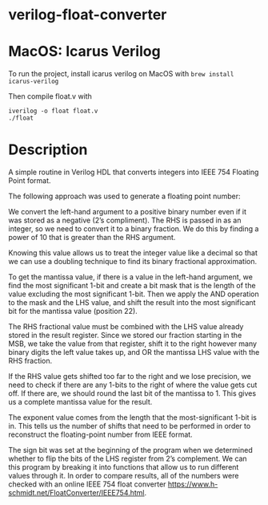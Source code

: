 # verilog-float-converter

# MacOS: Icarus Verilog

To run the project, install icarus verilog on MacOS with 
`brew install icarus-verilog`

Then compile float.v with
```
iverilog -o float float.v
./float
```

# Description 
A simple routine in Verilog HDL that converts integers into IEEE 754 Floating Point format.

The following approach was used to generate a floating point number: 

We convert the left-hand argument to a positive binary number even if it was stored as a negative (2’s compliment). The RHS is passed in as an integer, so we need to convert it to a binary fraction. We do this by finding a power of 10 that is greater than the RHS argument. 

Knowing this value allows us to treat the integer value like a decimal so that we can use a doubling technique to find its binary fractional approximation. 

To get the mantissa value, if there is a value in the left-hand argument, we find the most significant 1-bit and create a bit mask that is the length of the value excluding the most significant 1-bit. Then we apply the AND operation to the mask and the LHS value, and shift the result into the most significant bit for the mantissa value (position 22). 

The RHS fractional value must be combined with the LHS value already stored in the result register. Since we stored our fraction starting in the MSB, we take the value from that register, shift it to the right however many binary digits the left value takes up, and OR the mantissa LHS value with the RHS fraction. 

If the RHS value gets shifted too far to the right and we lose precision, we need to check if there are any 1-bits to the right of where the value gets cut off. If there are, we should round the last bit of the mantissa to 1. This gives us a complete mantissa value for the result. 

The exponent value comes from the length that the most-significant 1-bit is in. This tells us the number of shifts that need to be performed in order to reconstruct the floating-point number from IEEE format. 

The sign bit was set at the beginning of the program when we determined whether to flip the bits of the LHS register from 2’s complement. We can this program by breaking it into functions that allow us to run different values through it. In order to compare results, all of the numbers were checked with an online IEEE 754 float converter https://www.h-schmidt.net/FloatConverter/IEEE754.html.
